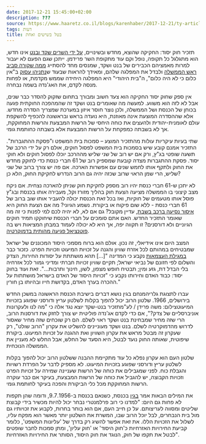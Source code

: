 ```yaml
---
date: 2017-12-21 15:45:00+02:00
description: ???
source: https://www.haaretz.co.il/blogs/karenhaber/2017-12-21/ty-article/0000017f-f8b5-d2d5-a9ff-f8bda34e0000
tags: דעות
title: בטל בשישים ואחת
---
```


תזכיר חוק יסוד: החקיקה שהוצא, מחדש ובשינויים, [על ידי השרים שקד ובנט](/news/politi/2017-12-19/ty-article/.premium/0000017f-f5fd-d5bd-a17f-f7ff87590000) אינו חדש, הוא מתגלגל כל תקופה, נופל וקם עוד מתקופת השר פרידמן. ייתכן שגם הפעם לא יעבור למרות מאמציהם הכבירים של בנט ושקד, שמנסים מחד להסתייג [ממה שקורה סביב ראש הממשלה](/opinions/2017-12-19/ty-article-opinion/.premium/0000017f-f6ab-d460-afff-ffefd8500000) ולבדל את המפלגה שלהם, ומאידך להראות שבעוד ש[נתניהו עסוק](/blogs/ariana/2017-12-20/ty-article/.premium/0000017f-f10d-dc28-a17f-fd3fe43d0000) ב"אין כלום כי לא היה כלום", ה"בית היהודי" היא המפלגה היחידה שממש מקדמת, או לפחות מנסה לקדם, את האג'נדה בשמה נבחרה. 

אין ספק שחוק יסוד החקיקה הוא צעד חשוב ומבורך בתחום שזקוק להסדר כבר שנים, אבל לא לזה הוא משווע. למעשה מה שאומרים בנט ושקד זה שהמהפכה החוקתית פגעה בכוחן של הכנסת ושל הממשלה, ולכן נוצר חוסר איזון במערכת שמצריך הסדרה מחדש. אלא שההסדרה המוצעת אינה מאוזנת, היא נועדה בראש ובראשונה להכפיף להשקפת עולם לאומנית-יהודית ולהעצים את כוחה היחסי של הרשות המבצעת והרשות המחוקקת, אך לא בשבתה כמפקחת על הרשות המבצעת אלא בשבתה כחותמת גומי. 

שתי בעיות עיקריות עולות מהתזכיר המוצע – סמכות בית המשפט ו"פסקת ההתגברות". התזכיר אמנם קובע שיש בסמכות בית המשפט לפסול חוקים, אולם רק על ידי הרכב של תשעה שופטי בג"ץ, ורק אם יש רוב של שני שליש מההרכב יוכלו לפסול חוקים ולא חוקי יסוד. פסקת ההתגברות מצדה קובעת שמספיק רוב של 61 חברי כנסת כדי לחוקק מחדש את החוק ולתקף אותו לחמש שנים עם אפשרות הארכה. אם פה יש צורך ברוב של שני שליש, הרי שמן הראוי שרוב שכזה יהיה גם הרוב הנדרש לחקיקת החוק, הלא כן? 

לא יתכן ש-61 חברי כנסת יהיו רוב מספק לחקיקת חוק שניתן להארכה נצחית. אם ניקח מצב קיצוני בו הממשלה מציעה הצעת חוק בהליך מזורז וקל, מעבירה אותו בכנסת ובג"ץ פוסל אותו מטעמים של חוקיות, ואז בכל זאת הכנסת יכולה להעביר אותו שוב ברוב של 61 חברי כנסת - ללא שום פיקוח או ביקורת. נשמע הגיוני? מה אם הצעת החוק היא [איסור נסיעה ברכב בשבת](/news/law/2017-09-05/ty-article/0000017f-f408-dc28-a17f-fc3fc0e80000), עדיין מקובל? גם אם לא, לא יהיה לכם למי לפנות כי זה מה שאומר התזכיר החדש. האם אתם סומכים על חברי הכנסת שיחוקקו תמיד חוקים הגיוניים ולא דורסנים? זו תקווה יפה, אך היא לא יכולה לעמוד במבחן המציאות ויש בה [פוטנציאל פגיעה מהותית בדמוקרטיה](/blogs/karenhaber/2017-08-31/ty-article/0000017f-f8ed-d887-a7ff-f8edfa470000). 

המצב היום אינו אידיאלי, זה נכון. אולם הוא ברוח מסמכי היסוד המכוננים של ישראל שמבטיחים במהותם לכל אזרח שוויון והגנה על זכויות המיעוט וזכויות הפרט. כזכור כבר [במגילת העצמאות](/opinions/2017-05-12/ty-article-opinion/.premium/0000017f-e724-dc7e-adff-f7ad31f20000) נקבע כי המדינה "[...] תהא מושתתת על יסודות החירות, הצדק והשלום לפי חזונם של נביאי ישראל; תקיים שוויון זכויות חברתי ומדיני גמור לכל אזרחיה בלי הבדל דת, גזע ומין; תבטיח חופש מצפון, לשון, חינוך ותרבות...". זאת ועוד בחוק יסוד: כבוד האדם וחירותו נקבע כי "זכויות היסוד של האדם בישראל מושתתות על ההכרה בערך האדם, בקדושת חייו ובהיותו בן חורין." 

 עברו לתצוגת גלריהמנחם בגין נושא דברים בישיבת הכנסת הראשונה במשכן החדש בירושלים, 1966. שלטון הרוב יכול להפוך בקלות לשלטון עריץ ודורסני שפוגע בזכויות המיעוטצילום: משה פרידן / לע"מתזכיר בנט-שקד יוצא נגד אלה כי "מה לנו ולעקרונות אוניברסליים של צדק?", אם כדי לקדם אג'נדה פוליטית יש צורך לחזק את דורסנות הרוב, הרי שזה מחיר שמבחינת בנט ושקד ראוי לשלם. הם רק שוכחים שזה מחיר שאסור לדרוש מהדמוקרטיה לשלם. בנט ושקד מעוניינים להשליט את עקרון "הרוב שולט", רק שעקרון זה מבטל מראש את עקרון השוויון ואת ההגנה על זכויות המיעוט. ביקורת שיפוטית, שאותה החוק נועד לבטל, היא הסעד של החלש, אבל החלש לא מעניין את הממשלה הנוכחית. 

שלטון העם הוא עקרון נפלא כל עוד מתקיימת ההבנה ששלטון הרוב יכול להפוך בקלות לשלטון עריץ ודורסני שפוגע בזכויות המיעוט. לא מספיק לדבר על הפרדת רשויות והגבלת כוח. לפני שמגבילים את כוחה של הרשות שעניינה שמירה על זכויות הפרט וזכויות הקבוצה, יש להגביל את כוחה של הרשות המבצעת, בעיקר אם כבר עוקרה הרשות המחוקקת מכל כלי הביקורת והפכה בעיקר לחותמת גומי. 

את המילים הבאות אמר [בגין](/magazine/begin/2012-02-24/ty-article/0000017f-e3de-d568-ad7f-f3ffab260000) בכנסת, כשנאם בכנסת ב-9.7.1956, ודומה שהן תקפות לא פחות גם היום: "למדנו כי רוב פרלמנטרי נבחר יכול להיות מכשיר בידי קבוצת שליטים ומסווה לעריצותם. על כן חייב העם, אם הוא בוחר בחרות, לקבוע את זכויותיו גם מול בית הנבחרים, לבל יוכל הרוב שבו, המשרת את השלטון יותר מאשר הוא מפקח עליו, לשלול את הזכויות הללו. את זאת אפשר להשיג רק בדרך של 'עליונות המשפט', כלומר קביעת החירויות האזרחיות כ'חוק היסוד' או 'חוק עליון', ומתן סמכות לחבר שופטים לבטל את תקפו של חוק, הנוגד את חוק היסוד, הסותר את החירויות האזרחיות".